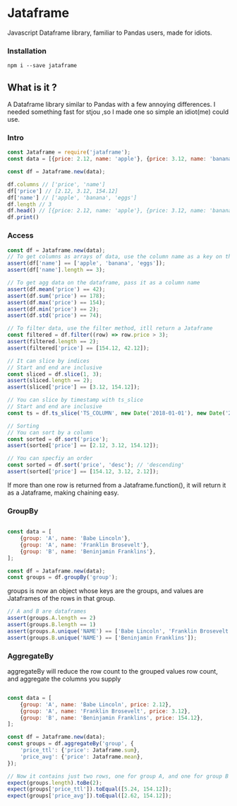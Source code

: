 # Jataframe

Javascript Dataframe library, familiar to Pandas users, made for idiots.

### Installation

```npm i --save jataframe```

## What is it ?

A Dataframe library similar to Pandas with a few annoying differences. I needed something fast for stjou ,so I made one
so simple an idiot(me) could use.

### Intro

```javascript
const Jataframe = require('jataframe');
const data = [{price: 2.12, name: 'apple'}, {price: 3.12, name: 'banana'}, {price: 154.12, name: 'eggs'}];

const df = Jataframe.new(data);

df.columns // ['price', 'name']
df['price'] // [2.12, 3.12, 154.12]
df['name'] // ['apple', 'banana', 'eggs']
df.length // 3
df.head() // [{price: 2.12, name: 'apple'}, {price: 3.12, name: 'banana'}]
df.print()
```
### Access
```javascript
const df = Jataframe.new(data);
// To get columns as arrays of data, use the column name as a key on the dataframe
assert(df['name'] == ['apple', 'banana', 'eggs']);
assert(df['name'].length == 3);

// To get agg data on the dataframe, pass it as a column name
assert(df.mean('price') == 42);
assert(df.sum('price') == 178);
assert(df.max('price') == 154);
assert(df.min('price') == 2);
assert(df.std('price') == 74);

// To filter data, use the filter method, itll return a Jataframe
const filtered = df.filter((row) => row.price > 3);
assert(filtered.length == 2);
assert(filtered['price'] == [154.12, 42.12]);

// It can slice by indices 
// Start and end are inclusive
const sliced = df.slice(1, 3);
assert(sliced.length == 2);
assert(sliced['price'] == [3.12, 154.12]);

// You can slice by timestamp with ts_slice 
// Start and end are inclusive
const ts = df.ts_slice('TS_COLUMN', new Date('2018-01-01'), new Date('2018-01-03'));

// Sorting 
// You can sort by a column
const sorted = df.sort('price');
assert(sorted['price'] == [2.12, 3.12, 154.12]);

// You can specfiy an order 
const sorted = df.sort('price', 'desc'); // 'descending'
assert(sorted['price'] == [154.12, 3.12, 2.12]);

```

If more than one row is returned from a Jataframe.function(), it will return it as a Jataframe, making chaining easy.

### GroupBy

```javascript

const data = [
    {group: 'A', name: 'Babe Lincoln'},
    {group: 'A', name: 'Franklin Brosevelt'},
    {group: 'B', name: 'Beninjamin Franklins'},
];

const df = Jataframe.new(data);
const groups = df.groupBy('group');
```

groups is now an object whose keys are the groups, and values are Jataframes of the rows in that group.

```javascript
// A and B are dataframes 
assert(groups.A.length == 2)
assert(groups.B.length == 1)
assert(groups.A.unique('NAME') == ['Babe Lincoln', 'Franklin Brosevelt']);
assert(groups.B.unique('NAME') == ['Beninjamin Franklins']);

```

### AggregateBy

aggregateBy will reduce the row count to the grouped values row count, and aggregate the columns you supply

```javascript

const data = [
    {group: 'A', name: 'Babe Lincoln', price: 2.12},
    {group: 'A', name: 'Franklin Brosevelt', price: 3.12},
    {group: 'B', name: 'Beninjamin Franklins', price: 154.12},
];

const df = Jataframe.new(data);
const groups = df.aggregateBy('group', {
    'price_ttl': {'price': Jataframe.sum},
    'price_avg': {'price': Jataframe.mean},
});

// Now it contains just two rows, one for group A, and one for group B
expect(groups.length).toBe(2);
expect(groups['price_ttl']).toEqual([5.24, 154.12]);
expect(groups['price_avg']).toEqual([2.62, 154.12]);

```

```


